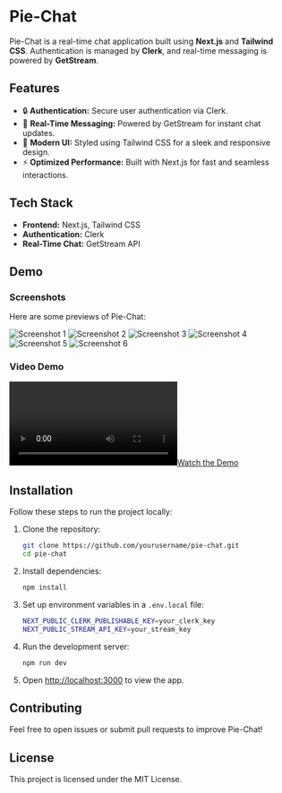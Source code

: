 # Pie-Chat

Pie-Chat is a real-time chat application built using **Next.js** and **Tailwind CSS**. Authentication is managed by **Clerk**, and real-time messaging is powered by **GetStream**.

## Features

- 🔒 **Authentication:** Secure user authentication via Clerk.
- 💬 **Real-Time Messaging:** Powered by GetStream for instant chat updates.
- 🎨 **Modern UI:** Styled using Tailwind CSS for a sleek and responsive design.
- ⚡ **Optimized Performance:** Built with Next.js for fast and seamless interactions.

## Tech Stack

- **Frontend:** Next.js, Tailwind CSS
- **Authentication:** Clerk
- **Real-Time Chat:** GetStream API

## Demo

### Screenshots

Here are some previews of Pie-Chat:

![Screenshot 1](Demo/Screenshot_2025-03-15_142743.png)
![Screenshot 2](Demo/Screenshot_2.png)
![Screenshot 3](Demo/Screenshot_3.png)
![Screenshot 4](Demo/Screenshot_4.png)
![Screenshot 5](Demo/Screenshot_5.png)
![Screenshot 6](Demo/Screenshot_6.png)


### Video Demo

[![Watch the Demo](Demo/Demo.mp4)](Demo/Demo.mp4)

## Installation

Follow these steps to run the project locally:

1. Clone the repository:
   ```sh
   git clone https://github.com/yourusername/pie-chat.git
   cd pie-chat
   ```

2. Install dependencies:
   ```sh
   npm install
   ```

3. Set up environment variables in a `.env.local` file:
   ```sh
   NEXT_PUBLIC_CLERK_PUBLISHABLE_KEY=your_clerk_key
   NEXT_PUBLIC_STREAM_API_KEY=your_stream_key
   ```

4. Run the development server:
   ```sh
   npm run dev
   ```

5. Open [http://localhost:3000](http://localhost:3000) to view the app.

## Contributing

Feel free to open issues or submit pull requests to improve Pie-Chat!

## License

This project is licensed under the MIT License.
